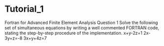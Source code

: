 # Tutorial_1
Fortran for Advanced Finite Element Analysis
Question 1
Solve the following set of simultaneous equations by writing a well commented FORTRAN code, stating the step-by-step procedure of the implementation.
x+y-2z=1
2x-3y+z=-8
3x+y+4z=7

